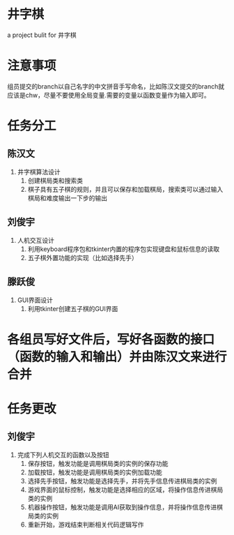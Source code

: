 # 井字棋
a project bulit for 井字棋
# 注意事项
组员提交的branch以自己名字的中文拼音手写命名，比如陈汉文提交的branch就应该是chw，尽量不要使用全局变量.需要的变量以函数变量作为输入即可。
# 任务分工
## 陈汉文
1. 井字棋算法设计
   1. 创建棋局类和搜索类
   2. 棋子具有五子棋的规则，并且可以保存和加载棋局，搜索类可以通过输入
   棋局和难度输出一下步的输出
## 刘俊宇
1. 人机交互设计
   1. 利用keyboard程序包和tkinter内置的程序包实现键盘和鼠标信息的读取
   2. 五子棋外置功能的实现（比如选择先手）
## 滕跃俊
1. GUI界面设计
   1. 利用tkinter创建五子棋的GUI界面
# 各组员写好文件后，写好各函数的接口（函数的输入和输出）并由陈汉文来进行合并
# 任务更改
## 刘俊宇
1. 完成下列人机交互的函数以及按钮
   1. 保存按钮，触发功能是调用棋局类的实例的保存功能
   2. 加载按钮，触发功能是调用棋局类的实例加载功能
   3. 选择先手按钮，触发功能是选择先手，并将先手信息传进棋局类的实例
   4. 游戏界面的鼠标控制，触发功能是选择相应的区域，将操作信息传进棋局类的实例
   5. 机器操作按钮，触发功能是调用AI获取到操作信息，并将操作信息传进棋局类的实例
   6. 重新开始，游戏结束判断相关代码逻辑写作
